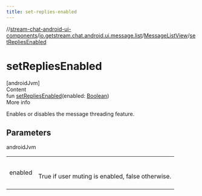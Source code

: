 ```yaml
---
title: set-replies-enabled
---
```

//[stream-chat-android-ui-components](../../../index.md)/[io.getstream.chat.android.ui.message.list](../index.md)/[MessageListView](index.md)/[setRepliesEnabled](setRepliesEnabled.md)



# setRepliesEnabled  
[androidJvm]  
Content  
fun [setRepliesEnabled](setRepliesEnabled.md)(enabled: [Boolean](https://kotlinlang.org/api/latest/jvm/stdlib/kotlin/-boolean/index.html))  
More info  


Enables or disables the message threading feature.



## Parameters  
  
androidJvm  
  
| | |
|---|---|
| <a name="io.getstream.chat.android.ui.message.list/MessageListView/setRepliesEnabled/#kotlin.Boolean/PointingToDeclaration/"></a>enabled| <a name="io.getstream.chat.android.ui.message.list/MessageListView/setRepliesEnabled/#kotlin.Boolean/PointingToDeclaration/"></a><br/><br/>True if user muting is enabled, false otherwise.<br/><br/>|
  
  



